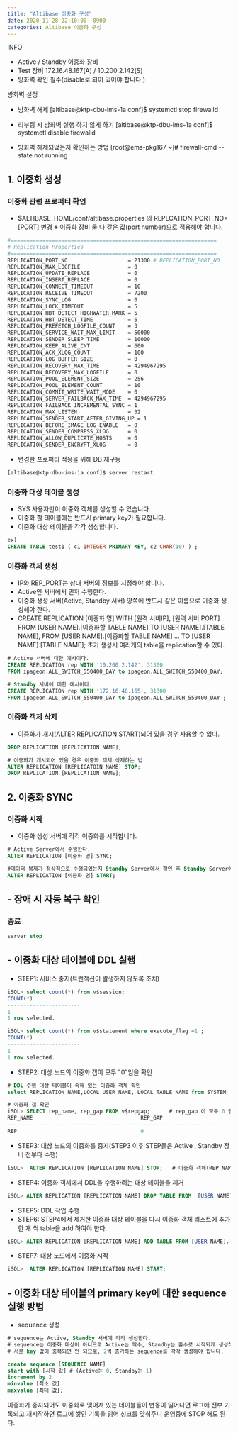 ```yaml
---
title: "Altibase 이중화 구성"
date: 2020-11-28 22:10:00 -0900
categories: Altibase 이중화 구성
---
```

INFO

- Active / Standby 이중화 장비
- Test 장비 172.16.48.167(A) / 10.200.2.142(S)
- 방화벽 확인 필수(disable로 되어 있어야 합니다.)

방화벽 설정

- 방화벽 해제
  [altibase@ktp-dbu-ims-1a conf]$ systemctl stop firewalld

- 리부팅 시 방화벽 실행 하지 않게 하기
  [altibase@ktp-dbu-ims-1a conf]$ systemctl disable firewalld

- 방화벽 해제되었는지 확인하는 방법
  [root@ems-pkg167 ~]# firewall-cmd --state
  not running

## 1. 이중화 생성

### 이중화 관련 프로퍼티 확인

- $ALTIBASE_HOME/conf/altibase.properties 의 REPLCATION_PORT_NO=[PORT] 변경
  ※ 이중화 장비 둘 다 같은 값(port number)으로 적용해야 합니다.

```bash
#=================================================================
# Replication Properties
#=================================================================
REPLICATION_PORT_NO                   = 21300 # REPLICATION_PORT_NO
REPLICATION_MAX_LOGFILE               = 0
REPLICATION_UPDATE_REPLACE            = 0
REPLICATION_INSERT_REPLACE            = 0
REPLICATION_CONNECT_TIMEOUT           = 10
REPLICATION_RECEIVE_TIMEOUT           = 7200
REPLICATION_SYNC_LOG                  = 0
REPLICATION_LOCK_TIMEOUT              = 5
REPLICATION_HBT_DETECT_HIGHWATER_MARK = 5
REPLICATION_HBT_DETECT_TIME           = 6
REPLICATION_PREFETCH_LOGFILE_COUNT    = 3
REPLICATION_SERVICE_WAIT_MAX_LIMIT    = 50000
REPLICATION_SENDER_SLEEP_TIME         = 10000
REPLICATION_KEEP_ALIVE_CNT            = 600
REPLICATION_ACK_XLOG_COUNT            = 100
REPLICATION_LOG_BUFFER_SIZE           = 0
REPLICATION_RECOVERY_MAX_TIME         = 4294967295
REPLICATION_RECOVERY_MAX_LOGFILE      = 0
REPLICATION_POOL_ELEMENT_SIZE         = 256
REPLICATION_POOL_ELEMENT_COUNT        = 10
REPLICATION_COMMIT_WRITE_WAIT_MODE    = 0
REPLICATION_SERVER_FAILBACK_MAX_TIME  = 4294967295
REPLICATION_FAILBACK_INCREMENTAL_SYNC = 1
REPLICATION_MAX_LISTEN                = 32
REPLICATION_SENDER_START_AFTER_GIVING_UP = 1
REPLICATION_BEFORE_IMAGE_LOG_ENABLE   = 0
REPLICATION_SENDER_COMPRESS_XLOG      = 0
REPLICATION_ALLOW_DUPLICATE_HOSTS     = 0
REPLICATION_SENDER_ENCRYPT_XLOG       = 0
```

- 변경한 프로퍼티 적용을 위해 DB 재구동

```sql
[altibase@ktp-dbu-ims-1a conf]$ server restart
```

### 이중화 대상 테이블 생성

- SYS 사용자만이 이중화 객체를 생성할 수 있습니다.
- 이중화 할 테이블에는 반드시 primary key가 필요합니다.
- 이중화 대상 테이블을 각각 생성합니다.

```sql
ex)
CREATE TABLE test1 ( c1 INTEGER PRIMARY KEY, c2 CHAR(10) ) ;
```

### 이중화 객체 생성

- IP와 REP_PORT는 상대 서버의 정보를 지정해야 합니다.
- Active인 서버에서 먼저 수행한다.
- 이중화 생성 서버(Active, Standby 서버) 양쪽에 반드시 같은 이름으로 이중화 생성해야 한다.
- CREATE REPLICATION [이중화 명] WITH [원격 서버IP], [원격 서버 PORT] FROM [USER NAME].[이중화할 TABLE NAME]  TO [USER NAME].[TABLE NAME], FROM [USER NAME].[이중화할 TABLE NAME] ... TO [USER NAME].[TABLE NAME];
  초기 생성시 여러개의 table을 replication할 수 있다.

```sql
# Active 서버에 대한 예시이다.
CREATE REPLICATION rep WITH '10.200.2.142', 31300
FROM ipageon.ALL_SWITCH_550400_DAY to ipageon.ALL_SWITCH_550400_DAY;
```

```sql
# Standby 서버에 대한 예시이다.
CREATE REPLICATION rep WITH '172.16.48.165', 31300
FROM ipageon.ALL_SWITCH_550400_DAY to ipageon.ALL_SWITCH_550400_DAY ;
```

### 이중화 객체 삭제

- 이중화가 개시(ALTER REPLICATION START)되어 있을 경우 사용할 수 없다.

```sql
DROP REPLICATION [REPLICATION NAME];

# 이중화가 개시되어 있을 경우 이중화 객체 삭제하는 법
ALTER REPLICATION [REPLICATOIN NAME] STOP;
DROP REPLICATION [REPLICATION NAME];
```

## 2. 이중화 SYNC

### 이중화 시작

- 이중화 생성 서버에 각각 이중화를 시작합니다.

```sql
# Active Server에서 수행한다.
ALTER REPLICATION [이중화 명] SYNC;

#데이터 복제가 정상적으로 수행되었는지 Standby Server에서 확인 후 Standby Server에서 수행
ALTER REPLICATION [이중화 명] START;
```

## -  장애 시 자동 복구 확인

### 종료

```sql
server stop
```

## -  이중화 대상 테이블에 DDL 실행

- STEP1: 서비스 중지(트랜잭션이 발생하지 않도록 조치)

```sql
iSQL> select count(*) from v$session;
COUNT(*)             
-----------------------
1                    
1 row selected.

iSQL> select count(*) from v$statement where execute_flag =1 ;
COUNT(*)             
-----------------------
1                    
1 row selected.
```

- STEP2: 대상 노드의 이중화 갭이 모두 "0"임을 확인

```sql
# DDL 수행 대상 테이블이 속해 있는 이중화 객체 확인
select REPLICATION_NAME,LOCAL_USER_NAME, LOCAL_TABLE_NAME from SYSTEM_.SYS_REPL_ITEMS_;

# 이중화 갭 확인
iSQL> SELECT rep_name, rep_gap FROM v$repgap;      # rep_gap 이 모두 0 임을 확인.
REP_NAME                                  REP_GAP              
------------------------------------------------------------------
REP                                       0
```

- STEP3: 대상 노드의 이중화를 중지(STEP3 이후 STEP들은 Active , Standby 장비 전부다 수행)

```sql
iSQL>  ALTER REPLICATION [REPLICATION NAME] STOP;   # 이중화 객체(REP_NAME) 은  STEP 2에서 확인
```

- STEP4: 이중화 객체에서 DDL을 수행하려는 대상 테이블을 제거

```sql
iSQL> ALTER REPLICATION [REPLICATION NAME] DROP TABLE FROM  [USER NAME].[이중화할 TABLE NAME] TO [USER NAME].[이중화할 TABLE NAME];
```

- STEP5: DDL 작업 수행
- STEP6: STEP4에서 제거한 이중화 대상 테이블을 다시 이중화 객체 리스트에 추가
      한 개 씩 table을 add 하여야 한다.

```sql
iSQL> ALTER REPLICATION [REPLICATION NAME] ADD TABLE FROM [USER NAME].[이중화할 TABLE NAME] to [USER NAME].[TABLE NAME];
```

- STEP7: 대상 노드에서 이중화 시작

```sql
iSQL>  ALTER REPLICATION [REPLICATION NAME] START;
```

## - 이중화 대상 테이블의 primary key에 대한 sequence 실행 방법

- sequence 생성

```sql
# sequence는 Active, Standby 서버에 각각 생성한다.
# sequence는 이중화 대상이 아니므로 Active는 짝수, Standby는 홀수로 시작되게 생성하며,
# 서로 key 값이 중복되면 안 되므로, 2씩 증가하는 sequence를 각각 생성해야 합니다.

create sequence [SEQUENCE NAME]
start with [시작 값] # (Active는 0, Standby는 1)
increment by 2
minvalue [최소 값]
maxvalue [최대 값];
```

이중화가 중지되어도 이중화로 맺어져 있는 테이블들이 변동이 일어나면 로그에 전부 기록되고 재시작하면 로그에 쌓인 기록을 읽어 싱크를 맞춰주니 운영중에 STOP 해도 된다.
